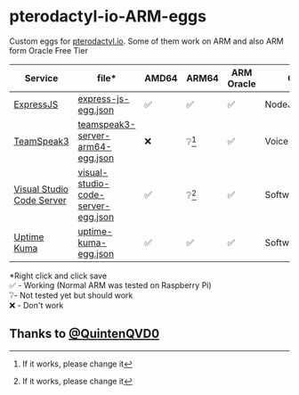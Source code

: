 # pterodactyl-io-ARM-eggs
Custom eggs for [pterodactyl.io](https://pterodactyl.io). 
Some of them work on ARM and also ARM form Oracle Free Tier

| Service | file* | AMD64 | ARM64 | ARM Oracle | Category | More info |
|--|--|--|--|--|--|--|
| [ExpressJS](https://github.com/kry008/pterodactyl-io-ARM-eggs/tree/main/nodejs/expressjs) | [express-js-egg.json](https://raw.githubusercontent.com/kry008/pterodactyl-io-ARM-eggs/main/nodejs/expressjs/express-js-egg.json) | ✅ | ✅ | ✅ | NodeJS | - |
| [TeamSpeak3](https://github.com/kry008/pterodactyl-io-ARM-eggs/tree/main/voice/Teamspeak3-ARM) | [teamspeak3-server-arm64-egg.json](https://raw.githubusercontent.com/kry008/pterodactyl-io-ARM-eggs/main/voice/Teamspeak3-ARM/teamspeak3-server-arm64-egg.json) | ❌ | ❔[^1] | ✅ | Voice Server | - |
| [Visual Studio Code Server](https://raw.githubusercontent.com/kry008/pterodactyl-io-ARM-eggs/main/software/visual-studio-code) | [visual-studio-code-server-egg.json](https://raw.githubusercontent.com/kry008/pterodactyl-io-ARM-eggs/main/software/visual-studio-code-server/visual-studio-code-server-egg.json) | ✅ | ❔[^1] | ✅ | Software/Coding | - |
| [Uptime Kuma](https://raw.githubusercontent.com/kry008/pterodactyl-io-ARM-eggs/main/software/uptime-kuma) | [uptime-kuma-egg.json](https://raw.githubusercontent.com/kry008/pterodactyl-io-ARM-eggs/main/software/uptime-kuma/uptime-kuma-egg.json) | ✅ | ✅ | ✅ | Software/Monitoring | - |

*Right click and click save  
✅ - Working (Normal ARM was tested on Raspberry Pi)  
❔- Not tested yet but should work  
❌ - Don't work 


## Thanks to [@QuintenQVD0](https://github.com/QuintenQVD0)


[^1]: If it works, please change it
